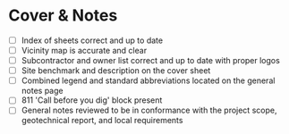 # Cover & Notes

- [ ] Index of sheets correct and up to date
- [ ] Vicinity map is accurate and clear
- [ ] Subcontractor and owner list correct and up to date with proper logos
- [ ] Site benchmark and description on the cover sheet
- [ ] Combined legend and standard abbreviations located on the general notes page
- [ ] 811 'Call before you dig' block present
- [ ] General notes reviewed to be in conformance with the project scope, geotechnical report, and local requirements